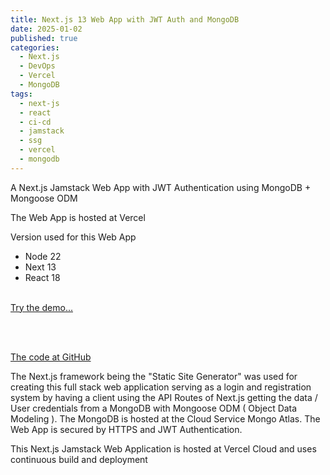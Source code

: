 ```yaml
---
title: Next.js 13 Web App with JWT Auth and MongoDB
date: 2025-01-02
published: true
categories:
  - Next.js
  - DevOps
  - Vercel
  - MongoDB
tags:
  - next-js
  - react
  - ci-cd
  - jamstack
  - ssg
  - vercel
  - mongodb
---
```

A Next.js Jamstack Web App with JWT Authentication using MongoDB + Mongoose ODM

The Web App is hosted at Vercel

Version used for this Web App

- Node 22
- Next 13
- React 18
<br /><br />

<a href="https://next-js-jwt-auth-mongodb.vercel.app/" target="_blank">Try the demo...</a>

<br /><br />

<a href="https://github.com/persteenolsen/next-js-jwt-auth-mongodb" target="_blank">The code at GitHub</a>

The Next.js framework being the "Static Site Generator" was used for creating this full stack web application serving as a login and registration system by having a client using the API Routes of Next.js getting the data / User credentials from a MongoDB with Mongoose ODM  ( Object Data Modeling ). The MongoDB is hosted at the Cloud Service Mongo Atlas. The Web App is secured by HTTPS and JWT Authentication.

This Next.js Jamstack Web Application is hosted at Vercel Cloud and uses continuous build and deployment